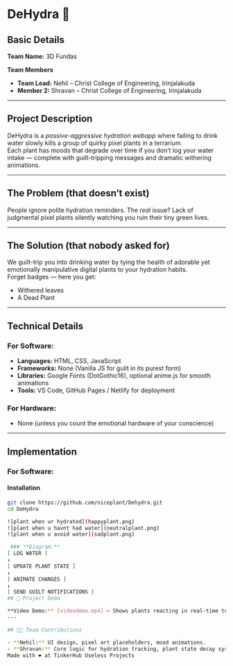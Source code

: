 # DeHydra 🎯

## **Basic Details**
**Team Name:** 3D Fundas  

**Team Members**  
- **Team Lead:** Nehil – Christ College of Engineering, Irinjalakuda
- **Member 2:** Shravan – Christ College of Engineering, Irinjalakuda

---

## **Project Description**
DeHydra is a *passive-aggressive hydration webapp* where failing to drink water slowly kills a group of quirky pixel plants in a terrarium.  
Each plant has moods that degrade over time if you don’t log your water intake — complete with guilt-tripping messages and dramatic withering animations.  

---

## **The Problem (that doesn’t exist)**  
People ignore polite hydration reminders. The *real* issue? Lack of judgmental pixel plants silently watching you ruin their tiny green lives.  

---

## **The Solution (that nobody asked for)**  
We guilt-trip you into drinking water by tying the health of adorable yet emotionally manipulative digital plants to your hydration habits.  
Forget badges — here you get:  
- Withered leaves 
- A Dead Plant 

---

## **Technical Details**  

### **For Software:**  
- **Languages:** HTML, CSS, JavaScript  
- **Frameworks:** None (Vanilla JS for guilt in its purest form)  
- **Libraries:** Google Fonts (DotGothic16), optional anime.js for smooth animations  
- **Tools:** VS Code, GitHub Pages / Netlify for deployment  

### **For Hardware:**  
- None (unless you count the emotional hardware of your conscience)  

---

## **Implementation**  

### **For Software:**  

#### Installation
```bash
git clone https://github.com/niceplant/Dehydra.git
cd DeHydra

![plant when ur hydrated](happyplant.png)
![plant when u havnt had water](neutralplant.png)
![plant when u avoid water](sadplant.png)

 ### **Diagram:**
[ LOG WATER ]
↓
[ UPDATE PLANT STATE ]
↓
[ ANIMATE CHANGES ]
↓
[ SEND GUILT NOTIFICATIONS ]
## 🎥 Project Demo

**Video Demo:** [videodemo.mp4] — Shows plants reacting in real-time to water logging and degrading over 5-second intervals for testing.
---

## 👨‍💻 Team Contributions

- **Nehil:** UI design, pixel art placeholders, mood animations.  
- **Shravan:** Core logic for hydration tracking, plant state decay system, plant personalities.
Made with ❤️ at TinkerHub Useless Projects
